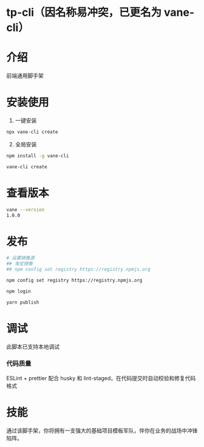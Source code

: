 <!--
 * @Author: Vane
 * @Date: 2021-08-19 19:08:17
 * @LastEditTime: 2021-09-01 17:50:47
 * @LastEditors: Vane
 * @Description:
 * @FilePath: \tp-cli\README.md
-->

# tp-cli（因名称易冲突，已更名为 vane-cli）

# 介绍

前端通用脚手架

# 安装使用

1. 一键安装

```bash
npx vane-cli create
```

2. 全局安装

```bash
npm install -g vane-cli
```

```bash
vane-cli create
```

# 查看版本

```bash
vane --version
1.0.0
```

# 发布

```bash
# 设置镜像源
## 淘宝镜像 
## npm config set registry https://registry.npmjs.org

npm config set registry https://registry.npmjs.org

npm login

yarn publish
```

# 调试

此脚本已支持本地调试

### 代码质量

ESLint + prettier 配合 husky 和 lint-staged，在代码提交时自动校验和修复代码格式

# 技能

通过该脚手架，你将拥有一支强大的基础项目模板军队，伴你在业务的战场中冲锋陷阵。
